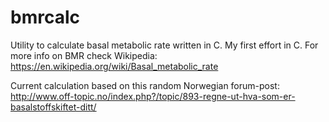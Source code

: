 # bmrcalc
Utility to calculate basal metabolic rate written in C.
My first effort in C.
For more info on BMR check Wikipedia:
https://en.wikipedia.org/wiki/Basal_metabolic_rate

Current calculation based on this random Norwegian forum-post:
http://www.off-topic.no/index.php?/topic/893-regne-ut-hva-som-er-basalstoffskiftet-ditt/
